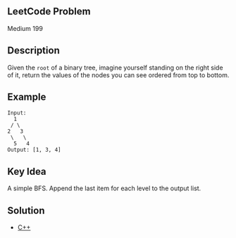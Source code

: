 ## LeetCode Problem
Medium 199

## Description
Given the `root` of a binary tree, imagine yourself standing on the right side of it, return the values of the nodes you can see ordered from top to bottom.

## Example
```
Input:
  1
 / \
2   3
 \   \
  5   4
Output: [1, 3, 4]
```

## Key Idea
A simple BFS. Append the last item for each level to the output list.

## Solution
- [C++](solution.cpp)